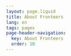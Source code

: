 ```yaml
---
layout: page.liquid
title: About Fronteers
lang: en
tags: pages
page-header-navigation:
  key: About Fronteers
  order: 10
---
```

